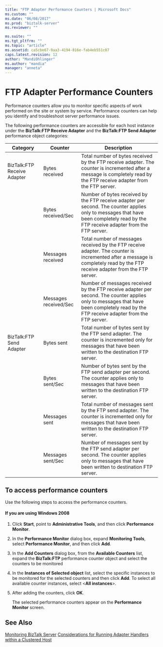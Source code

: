```yaml
---
title: "FTP Adapter Performance Counters | Microsoft Docs"
ms.custom: ""
ms.date: "06/08/2017"
ms.prod: "biztalk-server"
ms.reviewer: ""

ms.suite: ""
ms.tgt_pltfrm: ""
ms.topic: "article"
ms.assetid: ca5cbe67-9aa3-4194-816e-fab4eb551c07
caps.latest.revision: 12
author: "MandiOhlinger"
ms.author: "mandia"
manager: "anneta"
---
```

# FTP Adapter Performance Counters
Performance counters allow you to monitor specific aspects of work performed on the site or system by service. Performance counters can help you identify and troubleshoot server performance issues.  
  
 The following performance counters are accessible for each host instance under the **BizTalk:FTP Receive Adapter** and the **BizTalk:FTP Send Adapter** performance object categories:  
  
|**Category**|**Counter**|**Description**|  
|------------------|-----------------|---------------------|  
|BizTalk:FTP Receive Adapter|Bytes received|Total number of bytes received by the FTP receive adapter. The counter is incremented after a message is completely read by the FTP receive adapter from the FTP server.|  
||Bytes received/Sec|Number of bytes received by the FTP receive adapter per second. The counter applies only to messages that have been completely read by the FTP receive adapter from the FTP server.|  
||Messages received|Total number of messages received by the FTP receive adapter. The counter is incremented after a message is completely read by the FTP receive adapter from the FTP server.|  
||Messages received/Sec|Number of messages received by the FTP receive adapter per second. The counter applies only to messages that have been completely read by the FTP receive adapter from the FTP server.|  
|BizTalk:FTP Send Adapter|Bytes sent|Total number of bytes sent by the FTP send adapter. The counter is incremented only for messages that have been written to the destination FTP server.|  
||Bytes sent/Sec|Number of bytes sent by the FTP send adapter per second. The counter applies only to messages that have been written to the destination FTP server.|  
||Messages sent|Total number of messages sent by the FTP send adapter. The counter is incremented only for messages that have been written to the destination FTP server.|  
||Messages sent/Sec|Number of messages sent by the FTP send adapter per second. The counter applies only to messages that have been written to destination FTP server.|  
  
## To access performance counters  
 Use the following steps to access the performance counters.  
  
#### If you are using Windows 2008  
  
1.  Click **Start**, point to **Administrative Tools**, and then click **Performance Monitor**.  
  
2.  In the **Performance Monitor** dialog box, expand **Monitoring Tools**, select **Performance Monitor**, and then click **Add**.  
  
3.  In the **Add Counters** dialog box, from the **Available Counters** list, expand the **BizTalk:FTP** performance counter object and select the counters to be monitored  
  
4.  In the **Instances of Selected object** list, select the specific instances to be monitored for the selected counters and then click **Add**.  To select all available counter instances, select \<**All instances**>.  
  
5.  After adding the counters, click **OK**.  
  
     The selected performance counters appear on the **Performance Monitor** screen.  
  
## See Also  
 [Monitoring BizTalk Server](../core/monitoring-biztalk-server.md)
 [Considerations for Running Adapter Handlers within a Clustered Host](../core/considerations-for-running-adapter-handlers-within-a-clustered-host1.md)